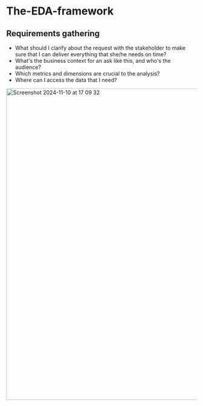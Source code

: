 # The-EDA-framework

## Requirements gathering

- What should I clarify about the request with the stakeholder to make sure that I can deliver everything that she/he needs on time?
- What's the business context for an ask like this, and who's the audience?
- Which metrics and dimensions are crucial to the analysis?
- Where can I access the data that I need?

<img width="825" alt="Screenshot 2024-11-10 at 17 09 32" src="https://github.com/user-attachments/assets/31985174-7a9e-47d3-bc86-3adc0baf1fff">
